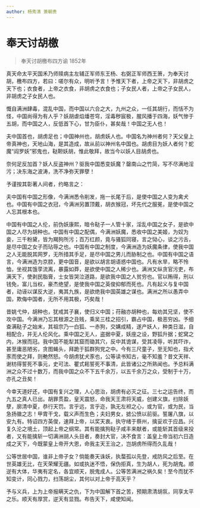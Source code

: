```yaml
---
author: 杨秀清 萧朝贵
---
```


# 奉天讨胡檄

> 奉天讨胡檄布四方谕 1852年

真天命太平天国禾乃师赎病主左辅正军师东王杨、右弼正军师西王箫，为奉天讨胡，檄布四方，若曰：嗟尔有众，明听予言！予惟天下者，上帝之天下，非胡虏之天下也；衣食者，上帝之衣食，非胡虏之衣食也；子女民人者，上帝之子女民人，非胡虏之子女民人也。

慨自满洲肆毒，混乱中国，而中国以六合之大，九州之众，一任其胡行，而恬不为怪，中国尚得为有人乎？妖胡虐焰燔苍穹，淫毒秽宸极，腥风播于四海，妖气惨于五胡，而中国之人，反低首下心，甘为臣仆，甚矣哉！中国之无人也！

夫中国首也，胡虏足也；中国神州也，胡虏妖人也。中国名为神州者何？天父皇上帝真神也，天地山海，是其造成，故从前以神州名中国也。胡虏目为妖人者何？蛇魔“阎罗妖”邪鬼也，鞑靼妖胡，惟此敬拜，故当今以妖人目胡虏也。

奈何足反加首？妖人反盗神州？驱我中国悉变妖魔？罄南山之竹简，写不尽满地淫污；决东海之波涛，洗不净弥天罪孽！

予谨按其彰著人间者，约略言之：

夫中国有中国之形像，今满洲悉令削发，拖一长尾于后，是使中国之人变为禽犬也。中国有中国之衣冠，今满洲另置顶戴，胡衣猴冠，坏先代之服冕，是使中国之人忘其根本也。

中国有中国之人伦，前伪妖康熙，暗令鞑子一人管十家，淫乱中国之女子，是欲中国之人尽为胡种也。中国有中国之配偶，今满洲妖魔，悉收中国之美姬，为奴为妾，三千粉黛，皆为羯狗所污；百万红颜，竟与骚狐同寝，言之恸心，谈之污舌，是尽中国之女子而玷辱之也。中国有中国之制度，今满洲造为妖魔条律，使我中国之人无能脱其网罗，无所措其手足，是尽中国之男儿而胁制之也。中国有中国之语言，今满洲造为京腔，更中国音，是欲以胡言胡语惑中国也。凡有水旱，略不怜恤，坐视其饿莩流离，暴露如莽，是欲使中国之人稀少也。满洲又纵贪官污吏，布满天下，使剥民脂膏，士女皆哭泣道路，是欲我中国之人贫穷也。官以贿得，刑以钱免，富儿当权，豪杰绝望，是使我中国之英俊抑郁而死也。凡有起义与复中国者，动诬以谋反大逆，夷其九族，是欲绝我中国英雄之谋也。满洲之所以愚弄中国，欺侮中国者，无所不用其极，巧矣哉！

昔姚弋仲，胡种也，犹戒其子襄，使归义中国；苻融亦胡种也，每劝其兄坚，使不攻中国。今满洲乃忘其根源之丑贱，乘吴三桂之招引，霸占中国，极恶穷凶。予细查满鞑子之始末，其祖宗乃一白狐、一赤狗，交媾成精，遂产妖人，种类日滋，自相配合，并无人伦风化。乘中国之无人，盗据中夏，妖座之设，野狐升据；蛇窝之内，沐猴而冠。我中国不能犁其窟而锄其穴，反中其诡谋，受其凌辱，听其吓诈，甚至庸恶陋劣，贪图蝇头，拜跪于狐群狗党之中。今有三尺童子，至无知也，指犬豕而使之拜，则艴然怒。今胡虏犹犬豕也，公等读书知古，毫不知羞？昔文天祥、谢枋得誓死不事元，史可法、瞿式耜誓死不事清，此皆诸公之所熟闻也。予总料满洲之众不过十数万，而我中国之众不下五千余万，以五千余万之众，受制于十万，亦孔之丑矣！

今幸天道好还，中国有复兴之理，人心思治，胡虏有必灭之征。三七之运告终，而九五之真人已出。胡罪贯盈，皇天震怒，命我天王肃将天威，创建义旗，扫除妖孽，廓清中夏，恭行天罚。言乎远，言乎迩，孰无左袒之心，或为官，或为民，当急扬徽之志！甲胄干戈，载义声而生色；夫妇男女，摅公愤以前驱。誓屠八旗，以安九有。特诏四方英俊，速拜上帝，以奖天衷。执守绪于蔡州，擒妥欢于应昌。兴复久沦之境土，顶起上帝之纲常。其有能擒狗鞑子咸丰来献者，或能斩其首级来投者，又有能擒斩一切满洲胡人头目者，奏封大官，决不食言：盖皇上帝当初六日造成之天下，今既蒙皇上帝开大恩，命我主天王治之，岂胡虏所得而久乱哉！

公等世居中国，谁非上帝子女？倘能奏天诛妖，执蝥孤以先登，戒防风之后至。在世英雄无比，在天荣耀无疆。如或执迷不悟，保伪拒真，生为胡人，死为胡鬼。顺逆有大体，华夷有定名，各宜顺天，脱鬼成人。公等苦满洲之祸久矣！至今而犹不知变计，同心戮力，扫荡胡尘，其何以对上帝于高天乎？

予与义兵，上为上帝报瞒天之仇，下为中国解下首之苦，预期肃清胡氛，同享太平之乐。顺天有厚赏，逆天有显戮。布告天下，咸使知闻。